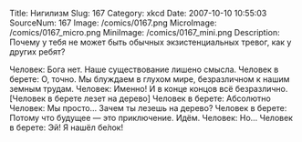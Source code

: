 Title: Нигилизм 
Slug: 167 
Category: xkcd 
Date: 2007-10-10 10:55:03 
SourceNum: 167 
Image: /comics/0167.png 
MicroImage: /comics/0167_micro.png 
MiniImage: /comics/0167_mini.png 
Description: Почему у тебя не может быть обычных экзистенциальных тревог, как у других ребят? 

Человек: Бога нет. Наше существование лишено смысла.
Человек в берете: О, точно. Мы блуждаем в глухом мире, безразличном к нашим земным трудам.
Человек: Именно! И в конце концов всё безразлично.
[Человек в берете лезет на дерево]
Человек в берете: Абсолютно
Человек: Мы просто… Зачем ты лезешь на дерево?
Человек в берете: Потому что будущее — это приключение. Идём.
Человек: Но…
Человек в берете: Эй! Я нашёл бе́лок!